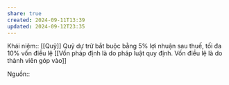 ```yaml
---
share: true
created: 2024-09-11T13:39
updated: 2024-09-12T23:35
---
```

Khái niệm:: [[Quỹ]]
Quỹ dự trữ bắt buộc bằng 5% lợi nhuận sau thuế, tối đa 10% vốn điều lệ
[[Vốn pháp định là do pháp luật quy định. Vốn điều lệ là do thành viên góp vào]]

Nguồn:: 
